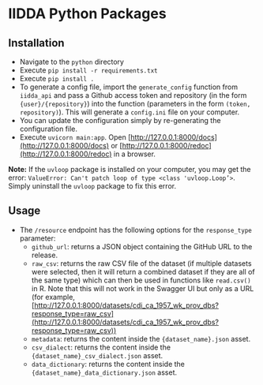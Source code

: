 # IIDDA Python Packages

## Installation

* Navigate to the `python` directory
* Execute `pip install -r requirements.txt`
* Execute `pip install .`
* To generate a config file, import the `generate_config` function from `iidda_api` and pass a Github access token and repository (in the form `{user}/{repository}`) into the function (parameters in the form `(token, repository)`). This will generate a `config.ini` file on your computer.
* You can update the configuration simply by re-generating the configuration file.
* Execute `uvicorn main:app`. Open [http://127.0.0.1:8000/docs](http://127.0.0.1:8000/docs) or [http://127.0.0.1:8000/redoc](http://127.0.0.1:8000/redoc) in a browser.

**Note:**
If the `uvloop` package is installed on your computer, you may get the error: `ValueError: Can't patch loop of type <class 'uvloop.Loop’>`. Simply uninstall the `uvloop` package to fix this error.

## Usage

* The `/resource` endpoint has the following options for the `response_type` parameter:
    * `github_url`: returns a JSON object containing the GitHub URL to the release.
    * `raw_csv`: returns the raw CSV file of the dataset (if multiple datasets were selected, then it will return a combined dataset if they are all of the same type) which can then be used in functions like `read.csv()` in R. Note that this will not work in the Swagger UI but only as a URL (for example, [http://127.0.0.1:8000/datasets/cdi_ca_1957_wk_prov_dbs?response_type=raw_csv](http://127.0.0.1:8000/datasets/cdi_ca_1957_wk_prov_dbs?response_type=raw_csv))
    * `metadata`: returns the content inside the `{dataset_name}.json` asset.
    * `csv_dialect`: returns the content inside the `{dataset_name}_csv_dialect.json` asset.
    * `data_dictionary`: returns the content inside the `{dataset_name}_data_dictionary.json` asset.
